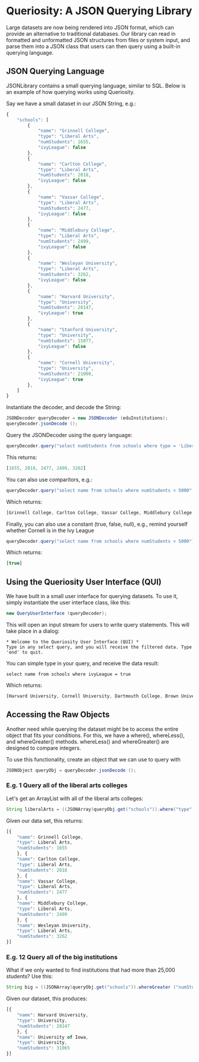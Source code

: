 Queriosity: A JSON Querying Library
===========

Large datasets are now being rendered into JSON format, which can provide an alternative to traditional databases. Our library can read in formatted and unformatted JSON structures from files or system input, and parse them into a JSON class that users can then query using a built-in querying language.

JSON Querying Language
----------------------
JSONLibrary contains a small querying language, similar to SQL. Below is an example of how querying works using Queriosity.

Say we have a small dataset in our JSON String, e.g.:

```javascript
{
    "schools": [
        {
            "name": "Grinnell College",
            "type": "Liberal Arts",
            "numStudents": 1655,
            "ivyLeague": false
        },
        {
            "name": "Carlton College",
            "type": "Liberal Arts",
            "numStudents": 2018,
            "ivyLeague": false
        },
        {
            "name": "Vassar College",
            "type": "Liberal Arts",
            "numStudents": 2477,
            "ivyLeague": false
        },
        {
            "name": "Middlebury College",
            "type": "Liberal Arts",
            "numStudents": 2499,
            "ivyLeague": false
        },
        {
            "name": "Wesleyan University",
            "type": "Liberal Arts",
            "numStudents": 3262,
            "ivyLeague": false
        },
        {
            "name": "Harvard University",
            "type": "University",
            "numStudents": 28147,
            "ivyLeague": true
        },
        {
            "name": "Stanford University",
            "type": "University",
            "numStudents": 15877,
            "ivyLeague": false
        },
        {
            "name": "Cornell University",
            "type": "University",
            "numStudents": 21000,
            "ivyLeague": true
        },
    ]
}
```

Instantiate the decoder, and decode the String:

```java
JSONDecoder queryDecoder = new JSONDecoder (eduInstitutions);
queryDecoder.jsonDecode ();
```

Query the JSONDecoder using the query language:

```java
queryDecoder.query("select numStudents from schools where type = 'Liberal Arts'");
```

This returns:

```javascript
[1655, 2018, 2477, 2499, 3262]
```

You can also use comparitors, e.g.:

```java
queryDecoder.query("select name from schools where numStudents < 5000");
```

Which returns:

```javascript
[Grinnell College, Carlton College, Vassar College, Middlebury College, Wesleyan University]
```

Finally, you can also use a constant (true, false, null), e.g., remind yourself whether Cornell is in the Ivy League

```java
queryDecoder.query("select name from schools where numStudents < 5000");
```

Which returns:

```javascript
[true]
```

Using the Queriosity User Interface (QUI)
--------------------------

We have built in a small user interface for querying datasets. To use it, simply instantiate the user interface class, like this:

```java
new QueryUserInterface (queryDecoder);
```

This will open an input stream for users to write query statements. This will take place in a dialog:

```
* Welcome to the Queriosity User Interface (QUI) *
Type in any select query, and you will receive the filtered data. Type 'end' to quit.
```

You can simple type in your query, and receive the data result:

```
select name from schools where ivyLeague = true
```

Which returns:
```javascript
[Harvard University, Cornell University, Dartmouth College, Brown University, Princeton University, Columbia University, Yale University]

```

Accessing the Raw Objects
--------------------------
Another need while querying the dataset might be to access the entire object that fits your conditions. For this, we have a where(), whereLess(), and whereGreater() methods. whereLess() and whereGreater() are designed to compare integers.

To use this functionality, create an object that we can use to query with
```java
JSONObject queryObj = queryDecoder.jsonDecode ();
```

### E.g. 1 Query all of the liberal arts colleges

Let's get an ArrayList with all of the liberal arts colleges:
```java
String liberalArts = ((JSONArray)queryObj.get("schools")).where("type", "Liberal Arts").toString ();
```

Given our data set, this returns:
```javascript
[{
    "name": Grinnell College,
    "type": Liberal Arts,
    "numStudents": 1655
    }, {
    "name": Carlton College,
    "type": Liberal Arts,
    "numStudents": 2018
    }, {
    "name": Vassar College,
    "type": Liberal Arts,
    "numStudents": 2477
    }, {
    "name": Middlebury College,
    "type": Liberal Arts,
    "numStudents": 2499
    }, {
    "name": Wesleyan University,
    "type": Liberal Arts,
    "numStudents": 3262
}]
```

### E.g. 12 Query all of the big institutions

What if we only wanted to find institutions that had more than 25,000 students? Use this:

```java
String big = ((JSONArray)queryObj.get("schools")).whereGreater ("numStudents", 25000).toString ();
```

Given our dataset, this produces:
```javascript
[{
    "name": Harvard University,
    "type": University,
    "numStudents": 28147
    }, {
    "name": University of Iowa,
    "type": University,
    "numStudents": 31065
}]
```
